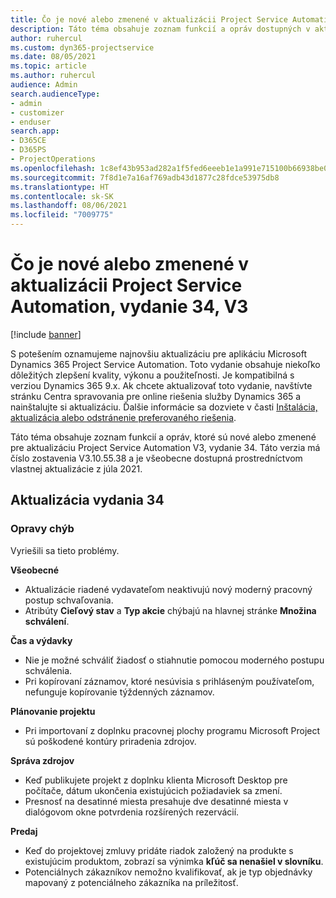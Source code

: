 ```yaml
---
title: Čo je nové alebo zmenené v aktualizácii Project Service Automation, vydanie 34, V3
description: Táto téma obsahuje zoznam funkcií a opráv dostupných v aktualizácii Project Service Automation, vydanie 34, V3
author: ruhercul
ms.custom: dyn365-projectservice
ms.date: 08/05/2021
ms.topic: article
ms.author: ruhercul
audience: Admin
search.audienceType:
- admin
- customizer
- enduser
search.app:
- D365CE
- D365PS
- ProjectOperations
ms.openlocfilehash: 1c8ef43b953ad282a1f5fed6eeeb1e1a991e715100b66938be03b5b5f3da575e
ms.sourcegitcommit: 7f8d1e7a16af769adb43d1877c28fdce53975db8
ms.translationtype: HT
ms.contentlocale: sk-SK
ms.lasthandoff: 08/06/2021
ms.locfileid: "7009775"
---
```

# <a name="whats-new-or-changed-in-project-service-automation-update-release-34-v3"></a>Čo je nové alebo zmenené v aktualizácii Project Service Automation, vydanie 34, V3

[!include [banner](../includes/psa-now-project-operations.md)]

S potešením oznamujeme najnovšiu aktualizáciu pre aplikáciu Microsoft Dynamics 365 Project Service Automation. Toto vydanie obsahuje niekoľko dôležitých zlepšení kvality, výkonu a použiteľnosti. Je kompatibilná s verziou Dynamics 365 9.x. Ak chcete aktualizovať toto vydanie, navštívte stránku Centra spravovania pre online riešenia služby Dynamics 365 a nainštalujte si aktualizáciu. Ďalšie informácie sa dozviete v časti [Inštalácia, aktualizácia alebo odstránenie preferovaného riešenia](/power-platform/admin/install-remove-preferred-solution).

Táto téma obsahuje zoznam funkcií a opráv, ktoré sú nové alebo zmenené pre aktualizáciu Project Service Automation V3, vydanie 34. Táto verzia má číslo zostavenia V3.10.55.38 a je všeobecne dostupná prostredníctvom vlastnej aktualizácie z júla 2021.

## <a name="update-release-34"></a>Aktualizácia vydania 34

### <a name="bug-fixes"></a>Opravy chýb
Vyriešili sa tieto problémy.

**Všeobecné**

- Aktualizácie riadené vydavateľom neaktivujú nový moderný pracovný postup schvaľovania.
- Atribúty **Cieľový stav** a **Typ akcie** chýbajú na hlavnej stránke **Množina schválení**.

**Čas a výdavky**

- Nie je možné schváliť žiadosť o stiahnutie pomocou moderného postupu schválenia.
- Pri kopírovaní záznamov, ktoré nesúvisia s prihláseným používateľom, nefunguje kopírovanie týždenných záznamov.

**Plánovanie projektu**

- Pri importovaní z doplnku pracovnej plochy programu Microsoft Project sú poškodené kontúry priradenia zdrojov.

**Správa zdrojov**

- Keď publikujete projekt z doplnku klienta Microsoft Desktop pre počítače, dátum ukončenia existujúcich požiadaviek sa zmení.
- Presnosť na desatinné miesta presahuje dve desatinné miesta v dialógovom okne potvrdenia rozšírených rezervácií.

**Predaj**

- Keď do projektovej zmluvy pridáte riadok založený na produkte s existujúcim produktom, zobrazí sa výnimka **kľúč sa nenašiel v slovníku**.
- Potenciálnych zákazníkov nemožno kvalifikovať, ak je typ objednávky mapovaný z potenciálneho zákazníka na príležitosť.
